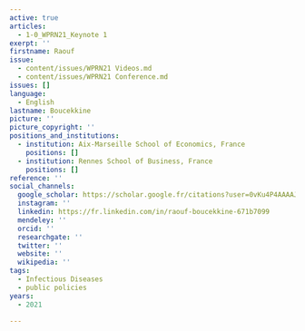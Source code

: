 ```yaml
---
active: true
articles:
  - 1-0_WPRN21_Keynote 1
exerpt: ''
firstname: Raouf
issue:
  - content/issues/WPRN21 Videos.md
  - content/issues/WPRN21 Conference.md
issues: []
language:
  - English
lastname: Boucekkine
picture: ''
picture_copyright: ''
positions_and_institutions:
  - institution: Aix-Marseille School of Economics, France
    positions: []
  - institution: Rennes School of Business, France
    positions: []
reference: ''
social_channels:
  google_scholar: https://scholar.google.fr/citations?user=0vKu4P4AAAAJ&hl=fr
  instagram: ''
  linkedin: https://fr.linkedin.com/in/raouf-boucekkine-671b7099
  mendeley: ''
  orcid: ''
  researchgate: ''
  twitter: ''
  website: ''
  wikipedia: ''
tags:
  - Infectious Diseases
  - public policies
years:
  - 2021

---
```

